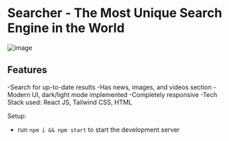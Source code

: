 # Searcher - The Most Unique Search Engine in the World

![image](https://user-images.githubusercontent.com/69632807/174157467-9292c210-a12c-47dc-a4f5-0d4b1fdc3ae5.png)

## Features
-Search for up-to-date results
-Has news, images, and videos section
-Modern UI, dark/light mode implemented
-Completely responsive
-Tech Stack used: React JS, Tailwind CSS, HTML


Setup:
- run ```npm i && npm start``` to start the development server
